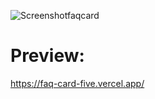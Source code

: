 ![Screenshotfaqcard](https://user-images.githubusercontent.com/77617593/115729126-70993a00-a385-11eb-8e32-1bb9e4c55a72.png)
# Preview:
https://faq-card-five.vercel.app/
